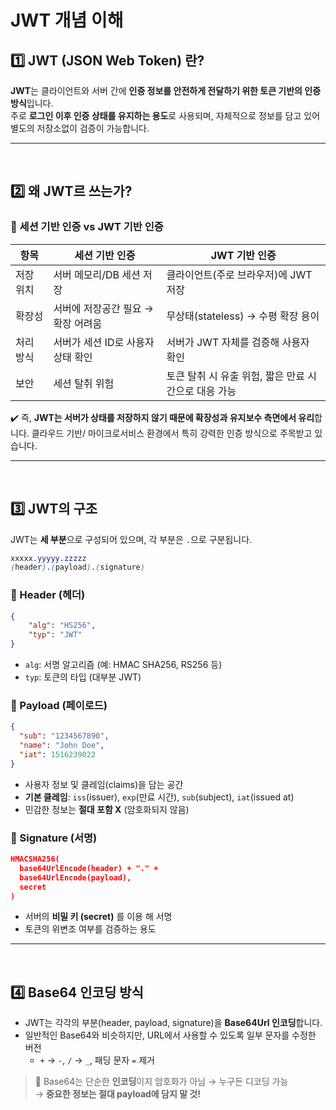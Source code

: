 # JWT 개념 이해
## 1️⃣ JWT (JSON Web Token) 란?
**JWT**는 클라이언트와 서버 간에 **인증 정보를 안전하게 전달하기 위한 토큰 기반의 인증 방식**입니다.  
주로 **로그인 이후 인증 상태를 유지하는 용도**로 사용되며, 자체적으로 정보를 담고 있어 별도의 저장소없이 검증이 가능합니다.

---
<br>

## 2️⃣ 왜 JWT르 쓰는가?
### 🔹 세션 기반 인증 vs JWT 기반 인증
|항목|세션 기반 인증|JWT 기반 인증|
|---|---|---|
|저장 위치|서버 메모리/DB 세션 저장|클라이언트(주로 브라우저)에 JWT 저장|
|확장성|서버에 저장공간 필요 → 확장 어려움|무상태(stateless) → 수평 확장 용이|
|처리 방식| 서버가 세션 ID로 사용자 상태 확인|서버가 JWT 자체를 검증해 사용자 확인|
|보안|세션 탈취 위험|토큰 탈취 시 유출 위험, 짧은 만료 시간으로 대응 가능|

✔️ 즉, **JWT는 서버가 상태를 저장하지 않기 때문에 확장성과 유지보수 측면에서 유리**합니다. 클라우드 기반/ 마이크로서비스 환경에서 특히 강력한 인증 방식으로 주목받고 있습니다.

---
<br>

## 3️⃣ JWT의 구조
JWT는 **세 부분**으로 구성되어 있으며, 각 부분은 `.`으로 구분됩니다.
```scss
xxxxx.yyyyy.zzzzz  
(header).(payload).(signature)
```

### 🔹 Header (헤더)
```json
{
	"alg": "HS256",
	"typ": "JWT"
}
```
- `alg`: 서명 알고리즘 (예: HMAC SHA256, RS256 등)
- `typ`: 토큰의 타입 (대부분 JWT)

### 🔹 Payload (페이로드)
```json
{
  "sub": "1234567890",
  "name": "John Doe",
  "iat": 1516239022
}
```
- 사용자 정보 및 클레임(claims)을 담는 공간
- **기본 클레임**: `iss`(issuer), `exp`(만료 시간), `sub`(subject), `iat`(issued at)
- 민감한 정보는 **절대 포함 X** (암호화되지 않음)

### 🔹 Signature (서명)
```json
HMACSHA256(
  base64UrlEncode(header) + "." +
  base64UrlEncode(payload),
  secret
)
```
- 서버의 **비밀 키 (secret)** 를 이용 해 서명
- 토큰의 위변조 여부를 검증하는 용도
---
<br>

## 4️⃣ Base64 인코딩 방식
- JWT는 각각의 부분(header, payload, signature)을 **Base64Url 인코딩**합니다.
- 일반적인 Base64와 비슷하지만, URL에서 사용할 수 있도록 일부 문자를 수정한 버전
  - `+` → `-`, `/` → `_`, 패딩 문자 `=` 제거

>📌 Base64는 단순한 **인코딩**이지 암호화가 아님 → 누구든 디코딩 가능  
→ **중요한 정보는 절대 payload에 담지 말 것!**